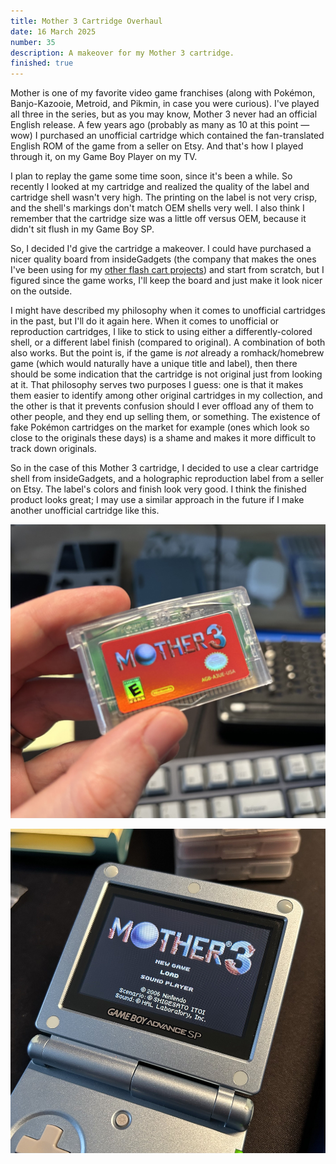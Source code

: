 ```yaml
---
title: Mother 3 Cartridge Overhaul
date: 16 March 2025
number: 35
description: A makeover for my Mother 3 cartridge.
finished: true
---
```


Mother is one of my favorite video game franchises (along with Pokémon, Banjo-Kazooie, Metroid, and Pikmin, in case you were curious). I've played all three in the series, but as you may know, Mother 3 never had an official English release. A few years ago (probably as many as 10 at this point — wow) I purchased an unofficial cartridge which contained the fan-translated English ROM of the game from a seller on Etsy. And that's how I played through it, on my Game Boy Player on my TV.

I plan to replay the game some time soon, since it's been a while. So recently I looked at my cartridge and realized the quality of the label and cartridge shell wasn't very high. The printing on the label is not very crisp, and the shell's markings don't match OEM shells very well. I also think I remember that the cartridge size was a little off versus OEM, because it didn't sit flush in my Game Boy SP.

So, I decided I'd give the cartridge a makeover. I could have purchased a nicer quality board from insideGadgets (the company that makes the ones I've been using for my [other flash cart projects](https://www.derekandersen.net/blog/pokemon-forever-cartridges)) and start from scratch, but I figured since the game works, I'll keep the board and just make it look nicer on the outside.

I might have described my philosophy when it comes to unofficial cartridges in the past, but I'll do it again here. When it comes to unofficial or reproduction cartridges, I like to stick to using either a differently-colored shell, or a different label finish (compared to original). A combination of both also works. But the point is, if the game is _not_ already a romhack/homebrew game (which would naturally have a unique title and label), then there should be some indication that the cartridge is not original just from looking at it. That philosophy serves two purposes I guess: one is that it makes them easier to identify among other original cartridges in my collection, and the other is that it prevents confusion should I ever offload any of them to other people, and they end up selling them, or something. The existence of fake Pokémon cartridges on the market for example (ones which look so close to the originals these days) is a shame and makes it more difficult to track down originals.

So in the case of this Mother 3 cartridge, I decided to use a clear cartridge shell from insideGadgets, and a holographic reproduction label from a seller on Etsy. The label's colors and finish look very good. I think the finished product looks great; I may use a similar approach in the future if I make another unofficial cartridge like this.

![Mother 3 cartridge](../static/images/mother-3-cartridge/mother-3-cartridge.jpeg "Mother 3 cartridge")

![Mother 3 title screen](../static/images/mother-3-cartridge/mother-3-title.jpeg "Mother 3 title screen")
